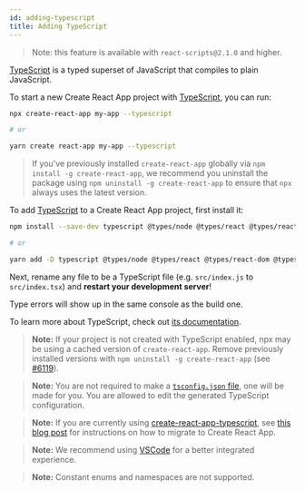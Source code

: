 ```yaml
---
id: adding-typescript
title: Adding TypeScript
---
```


> Note: this feature is available with `react-scripts@2.1.0` and higher.

[TypeScript](https://www.typescriptlang.org/) is a typed superset of JavaScript that compiles to plain JavaScript.

To start a new Create React App project with [TypeScript](https://www.typescriptlang.org/), you can run:

```sh
npx create-react-app my-app --typescript

# or

yarn create react-app my-app --typescript
```

> If you've previously installed `create-react-app` globally via `npm install -g create-react-app`, we recommend you uninstall the package using `npm uninstall -g create-react-app` to ensure that `npx` always uses the latest version.

To add [TypeScript](https://www.typescriptlang.org/) to a Create React App project, first install it:

```sh
npm install --save-dev typescript @types/node @types/react @types/react-dom @types/jest

# or

yarn add -D typescript @types/node @types/react @types/react-dom @types/jest
```

Next, rename any file to be a TypeScript file (e.g. `src/index.js` to `src/index.tsx`) and **restart your development server**!

Type errors will show up in the same console as the build one.

To learn more about TypeScript, check out [its documentation](https://www.typescriptlang.org/).

> **Note:** If your project is not created with TypeScript enabled, npx may be using a cached version of `create-react-app`.
> Remove previously installed versions with `npm uninstall -g create-react-app` (see [#6119](https://github.com/facebook/create-react-app/issues/6119#issuecomment-451614035)).

> **Note:** You are not required to make a [`tsconfig.json` file](https://www.typescriptlang.org/docs/handbook/tsconfig-json.html), one will be made for you.
> You are allowed to edit the generated TypeScript configuration.

> **Note:** If you are currently using [create-react-app-typescript](https://github.com/wmonk/create-react-app-typescript/), see [this blog post](https://vincenttunru.com/migrate-create-react-app-typescript-to-create-react-app/) for instructions on how to migrate to Create React App.

> **Note:** We recommend using [VSCode](https://code.visualstudio.com/) for a better integrated experience.

> **Note:** Constant enums and namespaces are not supported.
